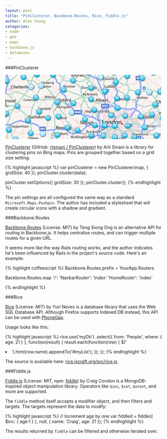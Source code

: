 ```yaml
---
layout: post
title: "PinClusterer, Backbone.Routes, Rice, Fiddle.js"
author: Alex Young
categories: 
- node
- geo
- maps
- backbone.js
- databases
---
```


###PinClusterer

![PinClusterer](/images/posts/pinclusterer.png)

[PinClusterer](http://rtsinani.github.com/PinClusterer/) (GitHub: [rtsinani / PinClusterer](https://github.com/rtsinani/PinClusterer)) by Arti Sinani is a library for clustering pins on Bing maps.  Pins are grouped together based on a grid size setting:

{% highlight javascript %}
var pinClusterer = new PinClusterer(map, {
  gridSize: 40
});
pinCluster.cluster(data);

pinCluster.setOptions({ gridSize: 30 });
pinCluster.cluster();
{% endhighlight %}

The pin settings are all configured the same way as a standard `Microsoft.Maps.Pushpin`.  The author has included a stylesheet that will create circular icons with a shadow and gradient.

###Backbone.Routes

[Backbone.Routes](https://github.com/siong1987/backbone_routes) (License: _MIT_) by Teng Siong Ong is an alternative API for routing in Backbone.js.  It helps centralise routes, and can trigger multiple routes for a given URL.

It seems more like the way Rails routing works, and the author indicates he's been influenced by Rails in the project's source code.  Here's an example:

{% highlight coffeescript %}
Backbone.Routes.prefix = YourApp.Routers

Backbone.Routes.map
  '/':
    'NavbarRouter': 'index'
    'HomeRouter': 'index'

{% endhighlight %}

###Rice

[Rice](http://rice.jscraft.org/) (License: _MIT_) by Yuri Neves is a database library that uses the Web SQL Database API.  Although Firefox supports Indexed DB instead, this API can be used with [PhoneGap](http://phonegap.com/).

Usage looks like this:

{% highlight javascript %}
rice.use('myDb')
  .select({ from: 'People', where: { age: 21 } }, function(result) {
    result.each(function(row) {
      $('<li>').html(row.name).appendTo('#myList');
    });
  });
{% endhighlight %}

The source is available here: [rice.jscraft.org/src/rice.js](http://rice.jscraft.org/src/rice.js).

###Fiddle.js

[Fiddle.js](https://github.com/crcn/fiddle.js) (License: _MIT_, npm: [fiddle](http://search.npmjs.org/#/fiddle)) by Craig Condon is a MongoDB-inspired object manipulation library.  Operators like `$inc`, `$set`, `$unset`, and more are supported.

The `fiddle` method itself accepts a modifier object, and then filters and targets.  The targets represent the data to modify:

{% highlight javascript %}
// Increment age by one
var fiddled = fiddle({ $inc: { age:1 } }, null, { name: 'Craig', age: 21 });
{% endhighlight %}

The results returned by `fiddle` can be filtered and otherwise iterated over.
